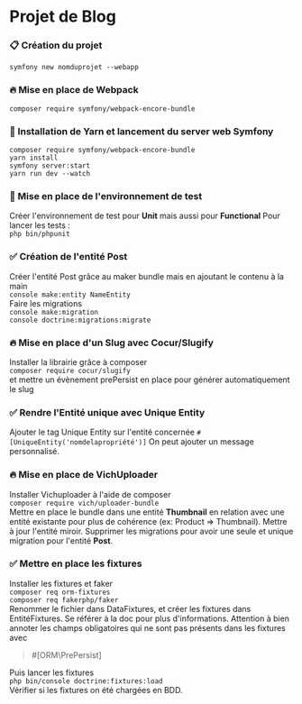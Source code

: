 # Projet de Blog 

### 📋 Création du projet
`symfony new nomduprojet --webapp`

### 🔥 Mise en place de Webpack
`composer require symfony/webpack-encore-bundle`

### 🔽 Installation de Yarn et lancement du server web Symfony 
`composer require symfony/webpack-encore-bundle` <br>
`yarn install` <br>
`symfony server:start` <br>
`yarn run dev --watch` <br>

### 📝 Mise en place de l'environnement de test
Créer l'environnement de test pour **Unit** mais aussi pour **Functional**
Pour lancer les tests : <br>
`php bin/phpunit`

### ✅ Création de l'entité Post
Créer l'entité Post grâce au maker bundle mais en ajoutant le contenu à la main <br>
`console make:entity NameEntity` <br>
Faire les migrations <br>
`console make:migration` <br>
`console doctrine:migrations:migrate`

### 🔥 Mise en place d'un Slug avec Cocur/Slugify
Installer la librairie grâce à composer <br>
`composer require cocur/slugify` <br>
et mettre un évènement prePersist en place pour générer automatiquement le slug

### ✅ Rendre l'Entité unique avec Unique Entity
Ajouter le tag Unique Entity sur l'entité concernée
`#[UniqueEntity('nomdelapropriété')]`
On peut ajouter un message personnalisé.

### 🔥 Mise en place de VichUploader
Installer Vichuploader à l'aide de composer <br>
`composer require vich/uploader-bundle` <br>
Mettre en place le bundle dans une entité **Thumbnail** en relation avec une entité existante pour plus de cohérence (ex: Product => Thumbnail).
Mettre à jour l'entité miroir. Supprimer les migrations pour avoir une seule et unique migration pour l'entité **Post**.

### ✅ Mettre en place les fixtures
Installer les fixtures et faker <br>
`composer req orm-fixtures` <br>
`composer req fakerphp/faker` <br>
Renommer le fichier dans DataFixtures, et créer les fixtures dans EntitéFixtures. Se référer à la doc pour plus d'informations.
Attention à bien annoter les champs obligatoires qui ne sont pas présents dans les fixtures avec
> #[ORM\PrePersist] <br>

Puis lancer les fixtures <br>
`php bin/console doctrine:fixtures:load` <br>
Vérifier si les fixtures on été chargées en BDD.

